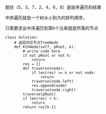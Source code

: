题目（5，3，7，2，4，6，8）是层序遍历的结果

中序遍历就是一个树从小到大的排列顺序，

只需要求出中序遍历到第k个元素就是所需的节点

```python3
class Solution:
    # 返回对应节点TreeNode
    def KthNode(self, pRoot, k):
        # write code here
        if not pRoot or not k:
            return 
        res = []
        def traverse(node):
            if len(res) >= k or not node:
                return
            traverse(node.left)
            res.append(node)
            traverse(node.right)
        traverse(pRoot)
        if len(res) < k:
            return
        return res[k-1]
```
